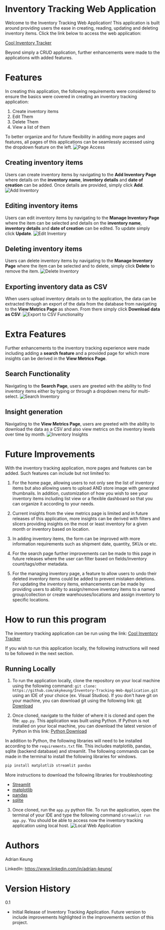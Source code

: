 # Inventory Tracking Web Application
Welcome to the Inventory Tracking Web Application! This application is built around providing users the ease in creating, reading, updating and deleting inventory items. Click the link below to access the web application:

[Cool Inventory Tracker](https://coolinventorytracker.herokuapp.com/)

Beyond simply a CRUD application, further enhancements were made to the applications with added features.

# Features
In creating this application, the following requirements were considered to ensure the basics were covered in creating an inventory tracking application:

1. Create inventory items
2. Edit Them
3. Delete Them
4. View a list of them

To better organize and for future flexibility in adding more pages and features, all pages of this applications can be seamlessly accessed using the dropdown feature on the left. ![Page Access](/Images/screenshot_dropdown.png)

## Creating inventory items
Users can create inventory items by navigating to the **Add Inventory Page** where details on the **inventory name**, **inventory details** and **date of creation** can be added. Once details are provided, simply click **Add**. ![Add Inventory](/Images/screenshot_add.png)

## Editing inventory items
Users can edit inventory items by navigating to the **Manage Inventory Page** where the item can be selected and details on the **inventory name**, **inventory details** and **date of creation** can be edited. To update simply click **Update**. 
![Edit Inventory](/Images/screenshot_edit.png)


## Deleting inventory items
Users can delete inventory items by navigating to the **Manage Inventory Page** where the item can be selected and to delete, simply click **Delete** to remove the item. ![Delete Inventory](/Images/screenshot_delete.png)

## Exporting inventory data as CSV
When users upload inventory details on to the application, the data can be extracted through an export of the data from the database from navigating to the **View Metrics Page** as shown. From there simply click **Download data as CSV**: ![Export to CSV Functionality](/Images/screenshot_export.png)

# Extra Features
Further enhancements to the inventory tracking experience were made including adding a **search feature** and a provided page for which more insights can be derived in the **View Metrics Page**.

## Search Functionality
Navigating to the **Search Page**, users are greeted with the ability to find inventory items either by typing or through a dropdown menu for multi-select. ![Search Inventory](/Images/screenshot_search.png)

## Insight generation
Navigating to the **View Metrics Page**, users are greeted with the ability to download the data as a CSV and also view metrics on the inventory levels over time by month. ![Inventory Insights](/Images/screenshot_insight.png)

# Future Improvements
With the inventory tracking application, more pages and features can be added. Such features can include but not limited to:

1. For the home page, allowing users to not only see the list of inventory items but also allowing users to upload AND store image with generated thumbnails. In addition, customization of how you wish to see your inventory items including list view or a flexible dashboard so that you can organize it according to your needs.

2. Current insights from the view metrics page is limited and in future releases of this application, more insights can be derived with filters and slicers providing insights on the most or least inventory for a given month or inventory based on location.

3. In adding inventory items, the form can be improved with more information requirements such as shipment date, quantity, SKUs or etc.

4. For the search page further improvements can be made to this page in future releases where the user can filter based on fields/inventory count/tags/other metadata.

5. For the managing inventory page, a feature to allow users to undo their deleted inventory items could be added to prevent mistaken deletions. For updating the inventory items, enhancements can be made by providing users to ability to assign/remove inventory items to a named group/collection or create warehouses/locations and assign inventory to specific locations.

# How to run this program
The inventory tracking application can be run using the link: [Cool Inventory Tracker](https://coolinventorytracker.herokuapp.com/)

If you wish to run this application locally, the following instructions will need to be followed in the next section.

## Running Locally
1. To run the application locally, clone the repository on your local machine using the following command: 
`git clone: https://github.com/akykeung/Inventory-Tracking-Web-Application.git` using an IDE of your choice (ex. Visual Studios). If you don't have git on your machine, you can download git using the following link: 
[git Download](https://git-scm.com/)

2. Once cloned, navigate to the folder of where it is cloned and open the file: `app.py`. This application was built using Python. If Python is not installed on your local machine, you can download the latest version of Python in this link: 
[Python Download](https://www.python.org/downloads/)

In addition to Python, the following libraries will need to be installed according to the `requirements.txt` file. This includes matplotlib, pandas, sqlite (backend database) and streamlit. The following commands can be made in the terminal to install the following libraries for windows.

```python
pip install matplotlib streamlit pandas
```

More instructions to download the following libraries for troubleshooting:
- [Streamlit](https://docs.streamlit.io/library/get-started/installation)
- [matplotlib](https://matplotlib.org/stable/users/installing/index.html)
- [pandas](https://pandas.pydata.org/getting_started.html)
- [sqlite](https://www.servermania.com/kb/articles/install-sqlite/)

3. Once cloned, run the `app.py` python file. To run the application, open the terminal of your IDE and type the following command `streamlit run app.py`. You should be able to access now the inventory tracking application using local host. ![Local Web Application](/Images/screenshot_local.png)

# Authors
Adrian Keung

LinkedIn: https://www.linkedin.com/in/adrian-keung/

# Version History
0.1
- Initial Release of Inventory Tracking Application. Future version to include improvements highlighted in the improvements section of this project.

